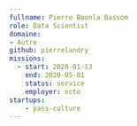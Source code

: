 ```yaml
---
fullname: Pierre Baonla Bassom
role: Data Scientist
domaine:
- Autre
github: pierrelandry
missions: 
  - start: 2020-01-13
    end: 2020-05-01 
    status: service
    employer: octo
startups:
    - pass-culture
---
```

